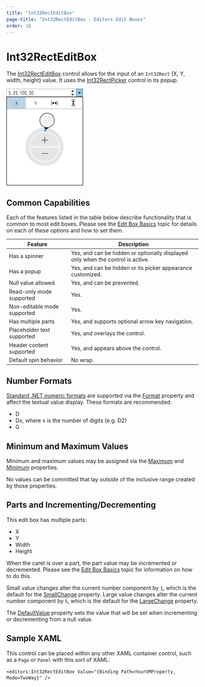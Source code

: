 ```yaml
---
title: "Int32RectEditBox"
page-title: "Int32RectEditBox - Editors Edit Boxes"
order: 18
---
```

# Int32RectEditBox

The [Int32RectEditBox](xref:ActiproSoftware.Windows.Controls.Editors.Int32RectEditBox) control allows for the input of an `Int32Rect` (X, Y, width, height) value.  It uses the [Int32RectPicker](../pickers/int32rectpicker.md) control in its popup.

![Screenshot](../images/recteditbox-opened.png)

## Common Capabilities

Each of the features listed in the table below describe functionality that is common to most edit boxes.  Please see the [Edit Box Basics](parteditboxbase.md) topic for details on each of these options and how to set them.

| Feature | Description |
|-----|-----|
| Has a spinner | Yes, and can be hidden or optionally displayed only when the control is active. |
| Has a popup | Yes, and can be hidden or its picker appearance customized. |
| Null value allowed | Yes, and can be prevented. |
| Read-only mode supported | Yes. |
| Non-editable mode supported | Yes. |
| Has multiple parts | Yes, and supports optional arrow key navigation. |
| Placeholder text supported | Yes, and overlays the control. |
| Header content supported | Yes, and appears above the control. |
| Default spin behavior | No wrap. |

## Number Formats

[Standard .NET numeric formats](https://docs.microsoft.com/en-us/dotnet/standard/base-types/standard-numeric-format-strings) are supported via the [Format](xref:ActiproSoftware.Windows.Controls.Editors.Int32RectEditBox.Format) property and affect the textual value display.  These formats are recommended:

- D
- Dx, where x is the number of digits (e.g. D2)
- G

## Minimum and Maximum Values

Minimum and maximum values may be assigned via the [Maximum](xref:ActiproSoftware.Windows.Controls.Editors.Int32RectEditBox.Maximum) and [Minimum](xref:ActiproSoftware.Windows.Controls.Editors.Int32RectEditBox.Minimum) properties.

No values can be committed that lay outside of the inclusive range created by those properties.

## Parts and Incrementing/Decrementing

This edit box has multiple parts:

- X
- Y
- Width
- Height

When the caret is over a part, the part value may be incremented or decremented.  Please see the [Edit Box Basics](parteditboxbase.md) topic for information on how to do this.

Small value changes alter the current number component by `1`, which is the default for the [SmallChange](xref:ActiproSoftware.Windows.Controls.Editors.Int32RectEditBox.SmallChange) property.  Large value changes alter the current number component by `5`, which is the default for the [LargeChange](xref:ActiproSoftware.Windows.Controls.Editors.Int32RectEditBox.LargeChange) property.

The [DefaultValue](xref:ActiproSoftware.Windows.Controls.Editors.Int32RectEditBox.DefaultValue) property sets the value that will be set when incrementing or decrementing from a null value.

## Sample XAML

This control can be placed within any other XAML container control, such as a `Page` or `Panel` with this sort of XAML:

```xaml
<editors:Int32RectEditBox Value="{Binding Path=YourVMProperty, Mode=TwoWay}" />
```
